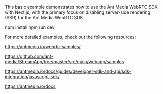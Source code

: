 This basic example demonstrates how to use the Ant Media WebRTC SDK with Next.js, with the primary focus on disabling server-side rendering (SSR) for the Ant Media WebRTC SDK.

npm install
npm run dev

For more detailed examples, check out the following resources:

https://antmedia.io/webrtc-samples/

https://github.com/ant-media/StreamApp/tree/master/src/main/webapp/samples

https://antmedia.io/docs/guides/developer-sdk-and-api/sdk-integration/javascript-sdk/

https://antmedia.io/docs
